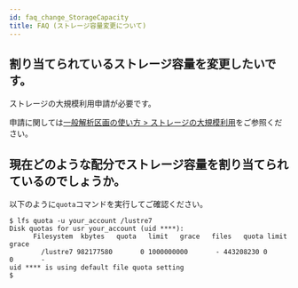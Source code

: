 ```yaml
---
id: faq_change_StorageCapacity
title: FAQ (ストレージ容量変更について)
---
```



## 割り当てられているストレージ容量を変更したいです。

ストレージの大規模利用申請が必要です。

申請に関しては[一般解析区画の使い方 > ストレージの大規模利用](/general_analysis_division/largescale_storage)をご参照ください。


## 現在どのような配分でストレージ容量を割り当てられているのでしょうか。

以下のように`quota`コマンドを実行してご確認ください。

```
$ lfs quota -u your_account /lustre7
Disk quotas for usr your_account (uid ****):
      Filesystem  kbytes   quota   limit   grace   files   quota limit  
grace
        /lustre7 982177580       0 1000000000       - 443208230 0      
0       -
uid **** is using default file quota setting
$
```

